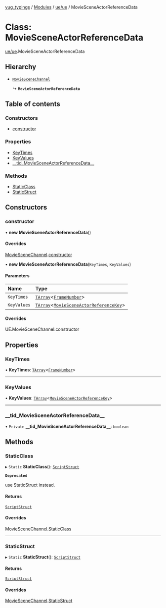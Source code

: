 [yug_typings](../README.md) / [Modules](../modules.md) / [ue/ue](../modules/ue_ue.md) / MovieSceneActorReferenceData

# Class: MovieSceneActorReferenceData

[ue/ue](../modules/ue_ue.md).MovieSceneActorReferenceData

## Hierarchy

- [`MovieSceneChannel`](ue_ue.MovieSceneChannel.md)

  ↳ **`MovieSceneActorReferenceData`**

## Table of contents

### Constructors

- [constructor](ue_ue.MovieSceneActorReferenceData.md#constructor)

### Properties

- [KeyTimes](ue_ue.MovieSceneActorReferenceData.md#keytimes)
- [KeyValues](ue_ue.MovieSceneActorReferenceData.md#keyvalues)
- [\_\_tid\_MovieSceneActorReferenceData\_\_](ue_ue.MovieSceneActorReferenceData.md#__tid_moviesceneactorreferencedata__)

### Methods

- [StaticClass](ue_ue.MovieSceneActorReferenceData.md#staticclass)
- [StaticStruct](ue_ue.MovieSceneActorReferenceData.md#staticstruct)

## Constructors

### constructor

• **new MovieSceneActorReferenceData**()

#### Overrides

[MovieSceneChannel](ue_ue.MovieSceneChannel.md).[constructor](ue_ue.MovieSceneChannel.md#constructor)

• **new MovieSceneActorReferenceData**(`KeyTimes`, `KeyValues`)

#### Parameters

| Name | Type |
| :------ | :------ |
| `KeyTimes` | [`TArray`](../interfaces/ue_puerts.TArray.md)<[`FrameNumber`](ue_ue.FrameNumber.md)\> |
| `KeyValues` | [`TArray`](../interfaces/ue_puerts.TArray.md)<[`MovieSceneActorReferenceKey`](ue_ue.MovieSceneActorReferenceKey.md)\> |

#### Overrides

UE.MovieSceneChannel.constructor

## Properties

### KeyTimes

• **KeyTimes**: [`TArray`](../interfaces/ue_puerts.TArray.md)<[`FrameNumber`](ue_ue.FrameNumber.md)\>

___

### KeyValues

• **KeyValues**: [`TArray`](../interfaces/ue_puerts.TArray.md)<[`MovieSceneActorReferenceKey`](ue_ue.MovieSceneActorReferenceKey.md)\>

___

### \_\_tid\_MovieSceneActorReferenceData\_\_

• `Private` **\_\_tid\_MovieSceneActorReferenceData\_\_**: `boolean`

## Methods

### StaticClass

▸ `Static` **StaticClass**(): [`ScriptStruct`](ue_ue.ScriptStruct.md)

**`Deprecated`**

use StaticStruct instead.

#### Returns

[`ScriptStruct`](ue_ue.ScriptStruct.md)

#### Overrides

[MovieSceneChannel](ue_ue.MovieSceneChannel.md).[StaticClass](ue_ue.MovieSceneChannel.md#staticclass)

___

### StaticStruct

▸ `Static` **StaticStruct**(): [`ScriptStruct`](ue_ue.ScriptStruct.md)

#### Returns

[`ScriptStruct`](ue_ue.ScriptStruct.md)

#### Overrides

[MovieSceneChannel](ue_ue.MovieSceneChannel.md).[StaticStruct](ue_ue.MovieSceneChannel.md#staticstruct)
